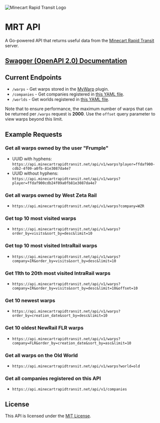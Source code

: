 ![Minecart Rapid Transit Logo](https://github.com/Frumple/mrt-docker-services/assets/68396/32a557d8-f5ad-44ae-9d71-da1ad7d31a55)

# MRT API
A Go-powered API that returns useful data from the [Minecart Rapid Transit](https://www.minecartrapidtransit.net) server.

## [Swagger (OpenAPI 2.0) Documentation](https://api.minecartrapidtransit.net/swagger/index.html)

## Current Endpoints

- `/warps` - Get warps stored in the [MyWarp](https://github.com/MyWarp/MyWarp) plugin.
- `/companies` - Get companies registered in [this YAML file](https://github.com/Frumple/mrt-api/blob/main/data/companies.yml).
- `/worlds` - Get worlds registered in [this YAML file](https://github.com/Frumple/mrt-api/blob/main/data/worlds.yml).

Note that to ensure performance, the maximum number of warps that can be returned per `/warps` request is **2000**. Use the `offset` query parameter to view warps beyond this limit.

## Example Requests

### Get all warps owned by the user "Frumple"
- UUID with hyphens: `https://api.minecartrapidtransit.net/api/v1/warps?player=ffdaf900-cdb2-4f09-a0fb-81e3087da4e7`
- UUID without hyphens: `https://api.minecartrapidtransit.net/api/v1/warps?player=ffdaf900cdb24f09a0fb81e3087da4e7`

### Get all warps owned by West Zeta Rail
- `https://api.minecartrapidtransit.net/api/v1/warps?company=WZR`

### Get top 10 most visited warps
- `https://api.minecartrapidtransit.net/api/v1/warps?order_by=visits&sort_by=desc&limit=10`

### Get top 10 most visited IntraRail warps
- `https://api.minecartrapidtransit.net/api/v1/warps?company=IR&order_by=visits&sort_by=desc&limit=10`

### Get 11th to 20th most visited IntraRail warps
- `https://api.minecartrapidtransit.net/api/v1/warps?company=IR&order_by=visits&sort_by=desc&limit=10&offset=10`

### Get 10 newest warps
- `https://api.minecartrapidtransit.net/api/v1/warps?order_by=creation_date&sort_by=desc&limit=10`

### Get 10 oldest NewRail FLR warps
- `https://api.minecartrapidtransit.net/api/v1/warps?company=FLR&order_by=creation_date&sort_by=asc&limit=10`

### Get all warps on the Old World
- `https://api.minecartrapidtransit.net/api/v1/warps?world=old`

### Get all companies registered on this API
- `https://api.minecartrapidtransit.net/api/v1/companies`

## License
This API is licensed under the [MIT License](https://choosealicense.com/licenses/mit/).
